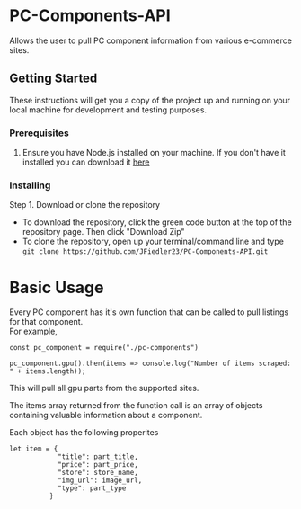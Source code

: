 # PC-Components-API

 Allows the user to pull PC component information from various e-commerce sites.
 
## Getting Started

These instructions will get you a copy of the project up and running on your local machine for development and testing purposes.

### Prerequisites

1. Ensure you have Node.js installed on your machine. If you don't have it installed you can download it [here](https://nodejs.org/en/)

### Installing

Step 1. Download or clone the repository

 - To download the repository, click the green code button at the top of the repository page. Then click "Download Zip"
 - To clone the repository, open up your terminal/command line and type `git clone https://github.com/JFiedler23/PC-Components-API.git`
 

# Basic Usage

Every PC component has it's own function that can be called to pull listings for that component.<br>
For example,

```
const pc_component = require("./pc-components")
  
pc_component.gpu().then(items => console.log("Number of items scraped: " + items.length));
```
This will pull all gpu parts from the supported sites.

The items array returned from the function call is an array of objects containing valuable information about a component.

Each object has the following properites

```
let item = {
            "title": part_title,
            "price": part_price,
            "store": store_name,
            "img_url": image_url,
            "type": part_type
          }
```
